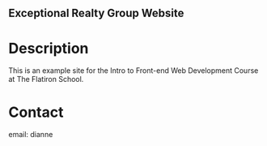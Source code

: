 Exceptional Realty Group Website
---

# Description

This is an example site for the Intro to Front-end Web Development Course at The Flatiron School.

# Contact
email: dianne